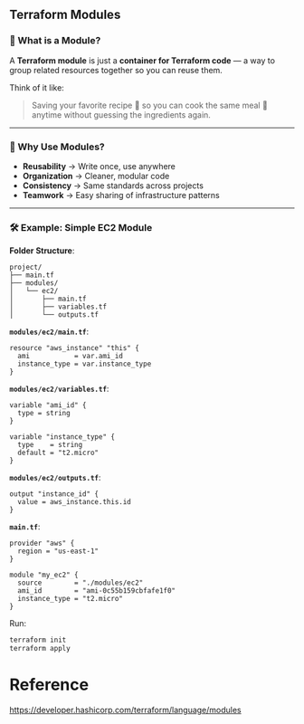 ## Terraform Modules

### 🌟 What is a Module?

A **Terraform module** is just a **container for Terraform code** — a way to group related resources together so you can reuse them.

Think of it like:

> Saving your favorite recipe 📜 so you can cook the same meal 🍝 anytime without guessing the ingredients again.

---

### 🤔 Why Use Modules?

* **Reusability** → Write once, use anywhere
* **Organization** → Cleaner, modular code
* **Consistency** → Same standards across projects
* **Teamwork** → Easy sharing of infrastructure patterns

---

### 🛠 Example: Simple EC2 Module

**Folder Structure**:

```
project/
├── main.tf
├── modules/
│   └── ec2/
│       ├── main.tf
│       ├── variables.tf
│       └── outputs.tf
```

**`modules/ec2/main.tf`**:

```hcl
resource "aws_instance" "this" {
  ami           = var.ami_id
  instance_type = var.instance_type
}
```

**`modules/ec2/variables.tf`**:

```hcl
variable "ami_id" {
  type = string
}

variable "instance_type" {
  type    = string
  default = "t2.micro"
}
```

**`modules/ec2/outputs.tf`**:

```hcl
output "instance_id" {
  value = aws_instance.this.id
}
```

**`main.tf`**:

```hcl
provider "aws" {
  region = "us-east-1"
}

module "my_ec2" {
  source        = "./modules/ec2"
  ami_id        = "ami-0c55b159cbfafe1f0"
  instance_type = "t2.micro"
}
```

Run:

```bash
terraform init
terraform apply
```

# Reference

https://developer.hashicorp.com/terraform/language/modules
